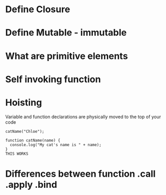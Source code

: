 # Define Closure

# Define Mutable - immutable 

# What are primitive elements

# Self invoking function

# Hoisting
Variable and function declarations are physically moved to the top of your code
```
catName("Chloe");

function catName(name) {
  console.log("My cat's name is " + name);
}
THIS WORKS 
```
# Differences between function .call .apply .bind

# 
